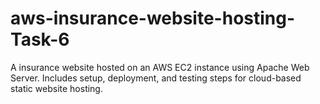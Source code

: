 # aws-insurance-website-hosting-Task-6
A insurance website hosted on an AWS EC2 instance using Apache Web Server. Includes setup, deployment, and testing steps for cloud-based static website hosting.
